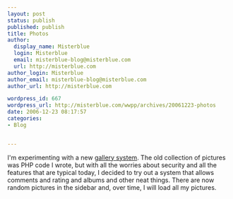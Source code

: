 ```yaml
---
layout: post
status: publish
published: publish
title: Photos
author:
  display_name: Misterblue
  login: Misterblue
  email: misterblue-blog@misterblue.com
  url: http://misterblue.com
author_login: Misterblue
author_email: misterblue-blog@misterblue.com
author_url: http://misterblue.com

wordpress_id: 667
wordpress_url: http://misterblue.com/wwpp/archives/20061223-photos
date: 2006-12-23 08:17:57
categories:
- Blog


---
```

I'm experimenting with a new <a href="http://gallery.sourceforge.net/">gallery system</a>. The old collection of pictures was PHP code I wrote, but with all the worries about security and all the features that are typical today, I decided to try out a system that allows comments and rating and albums and other neat things.
There are now random pictures in the sidebar and, over time, I will load all my pictures.

